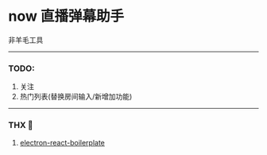 # now 直播弹幕助手
非羊毛工具

----
### TODO:

1. 关注
2. 热门列表(替换房间输入/新增加功能)

----
### THX :pray:
1. [electron-react-boilerplate](https://github.com/electron-react-boilerplate/electron-react-boilerplate)
